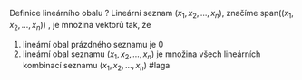 Definice lineárního obalu
?
Lineární seznam $(x_1, x_2, \dots,x_n)$, značíme span($(x_1, x_2, \dots,x_n)$) , je množina vektorů tak, že 
1) lineární obal prázdného seznamu je 0
2) lineární obal seznamu $(x_1, x_2, \dots,x_n)$ je množina všech lineárních kombinací seznamu $(x_1, x_2, \dots,x_n)$ 
#laga 
